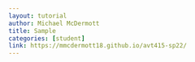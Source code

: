 ```yaml
---
layout: tutorial
author: Michael McDermott
title: Sample
categories: [student]
link: https://mmcdermott18.github.io/avt415-sp22/
---
```

